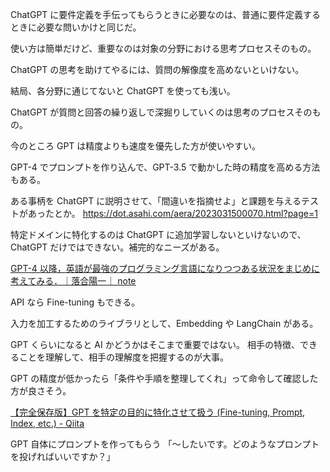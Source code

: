 ChatGPT に要件定義を手伝ってもらうときに必要なのは、普通に要件定義するときに必要な問いかけと同じだ。

使い方は簡単だけど、重要なのは対象の分野における思考プロセスそのもの。

ChatGPT の思考を助けてやるには、質問の解像度を高めないといけない。

結局、各分野に通じてないと ChatGPT を使っても浅い。

ChatGPT が質問と回答の繰り返しで深掘りしていくのは思考のプロセスそのもの。

今のところ GPT は精度よりも速度を優先した方が使いやすい。

GPT-4 でプロンプトを作り込んで、GPT-3.5 で動かした時の精度を高める方法もある。

ある事柄を ChatGPT に説明させて、「間違いを指摘せよ」と課題を与えるテストがあったとか。
https://dot.asahi.com/aera/2023031500070.html?page=1

特定ドメインに特化するのは ChatGPT に追加学習しないといけないので、ChatGPT だけではできない。補完的なニーズがある。

[GPT-4 以降，英語が最強のプログラミング言語になりつつある状況をまじめに考えてみる．｜落合陽一｜ note](https://note.com/ochyai/n/n594b96588560)

API なら Fine-tuning もできる。

入力を加工するためのライブラリとして、Embedding や LangChain がある。

GPT くらいになると AI かどうかはそこまで重要ではない。
相手の特徴、できることを理解して、相手の理解度を把握するのが大事。

GPT の精度が低かったら「条件や手順を整理してくれ」って命令して確認した方が良さそう。

[【完全保存版】GPT を特定の目的に特化させて扱う (Fine-tuning, Prompt, Index, etc.) - Qiita](https://qiita.com/tmgauss/items/22c4e5e00282a23e569d)

GPT 自体にプロンプトを作ってもらう
「〜したいです。どのようなプロンプトを投げればいいですか？」
